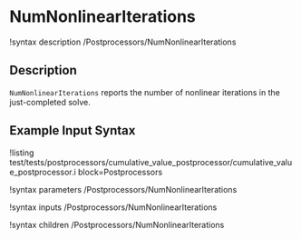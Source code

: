 # NumNonlinearIterations

!syntax description /Postprocessors/NumNonlinearIterations

## Description

`NumNonlinearIterations` reports the number of nonlinear iterations in the just-completed
solve.

## Example Input Syntax

!listing test/tests/postprocessors/cumulative_value_postprocessor/cumulative_value_postprocessor.i block=Postprocessors

!syntax parameters /Postprocessors/NumNonlinearIterations

!syntax inputs /Postprocessors/NumNonlinearIterations

!syntax children /Postprocessors/NumNonlinearIterations
